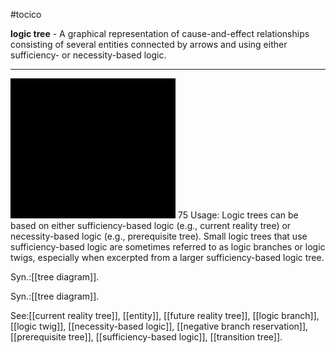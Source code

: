 #tocico

<b>logic tree</b> -  A graphical representation of cause-and-effect relationships consisting of several entities connected by arrows and using either sufficiency- or necessity-based logic.

<hr/>
<img src="./tocico_dictionary_2nd_editio-75_1.png"/>
75 
Usage: Logic trees can be based on either sufficiency-based logic (e.g., current reality tree) or necessity-based logic (e.g., prerequisite tree). Small logic trees that use sufficiency-based logic are sometimes referred to as logic branches or logic twigs, especially when excerpted from a larger sufficiency-based logic tree.


Syn.:[[tree diagram]].

Syn.:[[tree diagram]].



See:[[current reality tree]], [[entity]], [[future reality tree]], [[logic branch]], [[logic twig]], [[necessity-based logic]], [[negative branch reservation]], [[prerequisite tree]], [[sufficiency-based logic]], [[transition tree]].
